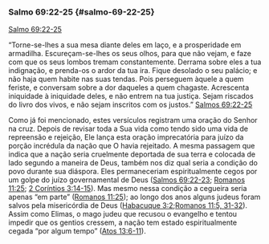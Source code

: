 ### Salmo 69:22-25 {#salmo-69-22-25}

[Salmo 69:22-25](http://bibliaonline.com.br/acf/sl/69/22-25)

“Torne-se-lhes a sua mesa diante deles em laço, e a prosperidade em armadilha. Escureçam-se-lhes os seus olhos, para que não vejam, e faze com que os seus lombos tremam constantemente. Derrama sobre eles a tua indignação, e prenda-os o ardor da tua ira. Fique desolado o seu palácio; e não haja quem habite nas suas tendas. Pois perseguem àquele a quem feriste, e conversam sobre a dor daqueles a quem chagaste. Acrescenta iniquidade à iniquidade deles, e não entrem na tua justiça. Sejam riscados do livro dos vivos, e não sejam inscritos com os justos.” [Salmos 69:22-25](http://bibliaonline.com.br/acf/sl/69/22-25)

Como já foi mencionado, estes versículos registram uma oração do Senhor na cruz. Depois de revisar toda a Sua vida como tendo sido uma vida de repreensão e rejeição, Ele lança esta oração imprecatória para juízo da porção incrédula da nação que O havia rejeitado. A mesma passagem que indica que a nação seria cruelmente deportada de sua terra e colocada de lado segundo a maneira de Deus, também nos diz qual seria a condição do povo durante sua diáspora. Eles permaneceriam espiritualmente cegos por um golpe do juízo governamental de Deus ([Salmos 69:22-23](http://bibliaonline.com.br/acf/sl/69/22-23); [Romanos 11:25](http://bibliaonline.com.br/acf/rm/11/25); [2 Coríntios 3:14-15](http://bibliaonline.com.br/acf/2co/3/14-15)). Mas mesmo nessa condição a cegueira seria apenas “em parte” ([Romanos 11:25](http://bibliaonline.com.br/acf/rm/11/25)); ao longo dos anos alguns judeus foram salvos pela misericórdia de Deus ([Habacuque 3:2](http://bibliaonline.com.br/acf/hc/3/2);[Romanos 11:5, 31-32](http://bibliaonline.com.br/acf/rm/11/5,31-32)). Assim como Elimas, o mago judeu que recusou o evangelho e tentou impedir que os gentios cressem, a nação tem estado espiritualmente cegada “por algum tempo” ([Atos 13:6-11](http://bibliaonline.com.br/acf/atos/13/6-11)).